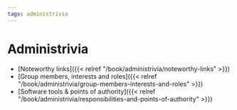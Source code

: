 ```yaml
---
tags: administrivia
---
```


# Administrivia

* [Noteworthy links]({{< relref "/book/administrivia/noteworthy-links" >}})
* [Group members, interests and roles]({{< relref "/book/administrivia/group-members-interests-and-roles" >}})
* [Software tools & points of authority]({{< relref "/book/administrivia/responsibilities-and-points-of-authority" >}})
